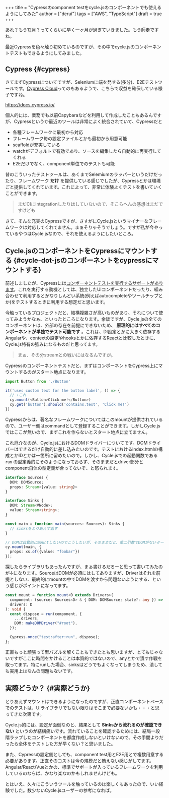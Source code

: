 +++
title = "Cypressのcomponent testをcycle.jsのコンポーネントでも使えるようにしてみた"
author = ["derui"]
tags = ["AWS", "TypeScript"]
draft = true
+++

あれ？もう12月？ってくらいに早く一ヶ月が過ぎていきました。もう師走ですね。

最近Cypressを色々触り初めているのですが、その中でcycle.jsのコンポーネントテストもできるようにしてみました。

<!--more-->


## Cypress {#cypress}

さてまずCypressについてですが、Seleniumに端を発する(多分)、E2Eテストツールです。[Cypress Cloud](https://docs.cypress.io/guides/cloud/introduction)ってのもあるようで、こちらで収益を確保している様子ですね。

<https://docs.cypress.io/>

個人的には、業務でも以前Capybaraなどを利用して作成したこともあるんですが、Cypressというか最近のツールは非常によく統合されていて、Cypressだと

-   各種フレームワークに最初から対応
-   フレームワーク毎の設定ファイルとかも最初から用意可能
-   scaffoldが充実している
-   watchがデフォルトで有効であり、ソースを編集したら自動的に再実行してくれる
-   E2Eだけでなく、component単位でのテストも可能

昔のこういったテストツールは、あくまでSelemiumのラッパーというだけだったり、フレームワーク **だけ** を提供している感じでしたが、Cypressとかは環境ごと提供してくれています。これによって、非常に体験よくテストを書いていくことができます。

> まだCIにintegrationしたりはしていないので、そこらへんの感想はまだですけども

さて、そんな充実のCypressですが、さすがにCycle.jsというマイナーなフレームワークは対応してくれてません。まぁそりゃそうでしょう。ですが私が今やっているやつはCycle.jsなので、それを使えるようにしたいところ。


## Cycle.jsのコンポーネントをCypressにマウントする {#cycle-dot-jsのコンポーネントをcypressにマウントする}

前述しましたが、Cypressには[コンポーネントテストを実行するサポートがあります](https://docs.cypress.io/guides/component-testing/overview)。これを実行する動機としては、独立したUIコンポーネントだったり、組み合わせて利用するとかなりしんどい系統(例えばautocompleteやツールチップとか)をテストするときに利用する想定だと思います。

今触っているプロジェクトだと、結構複雑さが高いものがあり、それについて使ってみようかなぁ、といったところになります。余談ですが、Cycle.jsの全てのコンポーネントは、外部の存在を前提にできないため、 **原理的にはすべてのコンポーネントが単独でテスト可能です** 。これは、DI設定とかに大きく依存するAngularや、contextの設定やhooksとかに依存するReactと比較したときに、Cycle.js特有の強みになるものだと思ってます。

> まぁ、その分streamとの戦いにはなるんですが。

Cypressのコンポーネントテストだと、まずはコンポーネントをCypress上にマウントするのがスタート地点になります。

```typescript
import Button from './Button'

it('uses custom text for the button label', () => {
  // ↓これ
  cy.mount(<Button>Click me!</Button>)
  cy.get('button').should('contains.text', 'Click me!')
})
```

Cypressからは、著名なフレームワークについてはこのmountが提供されているので、ユーザー側はcommandとして登録することができます。しかしCycle.jsではここが無いので、まずこれを作らないとスタート地点に立てません。

これ厄介なのが、Cycle.jsにおけるDOMドライバーについてです。DOMドライバーはできるだけ自動的に差し込みたいのです。テストにおけるindex.htmlの構成とかIDとかは一箇所に留めたいので。しかし、Cycle.jsでの起動関数である  `run` の型定義的にそのようになっておらず、そのままだとdriver部分とcomponent自体の型定義が合ってないぞ、と怒られます。

```typescript
interface Sources {
  DOM: DOMSource;
  props: Stream<{value: string}>
}

interface Sinks {
  DOM: Stream<VNode>;
  value: Stream<string>;
}

const main = function main(sources: Sources): Sinks {
  // sinksをとりあえず返す
}

// DOMは自動的にmountしたいのでこうしたいが、そのままだと、第二引数でDOMがないぞーって怒られる。
cy.mount(main, {
  props: xs.of({value: "foobar"})
});
```

探したらライブラリもあったんですが、まぁ書けるだろーと思って書いてみたのが↓になります。SourceはDOMが必須にはしてありますが、Driverはそれを前提としない、最終的にmountの中でDOMを渡すから問題ないようにする、という感じがポイントになってます。

```typescript
const mount = function mount<D extends Drivers>(
  component: (source: Sources<D> & { DOM: DOMSource; state?: any }) => any,
  drivers: D
): void {
  const dispose = run(component, {
    ...drivers,
    DOM: makeDOMDriver("#root"),
  });

  Cypress.once("test:after:run", dispose);
};
```

正直もっと頑張って型パズルを解くこともできたとも思いますが、とてもじゃないですがここに時間をかけることは本質的ではないので、anyとかで潰す作戦を取ってます。特にrunした場合、sinksはどうでもよくなってしまうため、潰しても実用上はなんの問題もないです。


## 実際どうか？ {#実際どうか}

とりあえずマウントはできるようになったのですが、正直コンポーネントベースでのテストは、UIライブラリでもない限りはそこまで必要ないかも・・・と思ってきた次第です。

Cycle.js的には、設定が面倒なのと、結果として **Sinksから流れるのが確認できない** というのが結構痛いです。流れていることを確認するためには、結局一段階ラップしたコンポーネントを都度作成しないといけないので、その手間よりだったら全体をテストした方が早くない？と思いました。

また、Cypressの設定側としても、component test用とE2E用とで複数用意する必要があります。正直そのコストは今の規模だと賄えない感じがしてます。Angular/React/Vueとかの、標準でサポートが入っているフレームワークを利用しているのならば、かなり楽なのかもしれませんけども。

とはいえ、久々にこういうツールを触っているのは楽しくもあったので、いい経験でした。数少ないCycle.jsユーザーの参考になれば。
